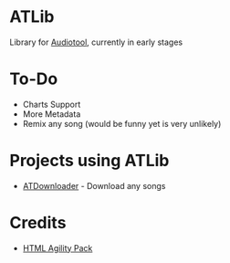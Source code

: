 # ATLib
Library for <a href="Audiotool.com">Audiotool</a>, currently in early stages

# To-Do
- Charts Support
- More Metadata
- Remix any song (would be funny yet is very unlikely)

# Projects using ATLib
- <a href="https://github.com/miso-xyz/ATDownloader/">ATDownloader</a> - Download any songs

# Credits
- <a href="https://html-agility-pack.net/">HTML Agility Pack</a>

